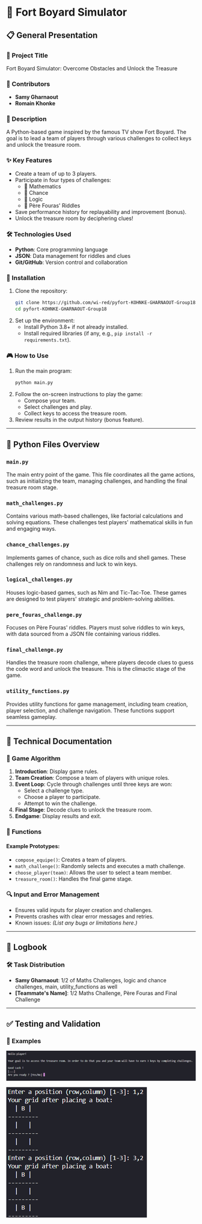 # 🏰 Fort Boyard Simulator

## 📋 General Presentation

### 📌 Project Title
Fort Boyard Simulator: Overcome Obstacles and Unlock the Treasure

### 👥 Contributors
- **Samy Gharnaout**
- **Romain Khonke**

### 📜 Description
A Python-based game inspired by the famous TV show Fort Boyard. The goal is to lead a team of players through various challenges to collect keys and unlock the treasure room.

### ✨ Key Features
- Create a team of up to 3 players.
- Participate in four types of challenges:
  - 🧮 Mathematics
  - 🎲 Chance
  - 🧩 Logic
  - 🤔 Père Fouras' Riddles
- Save performance history for replayability and improvement (bonus).
- Unlock the treasure room by deciphering clues!

### 🛠️ Technologies Used
- **Python**: Core programming language
- **JSON**: Data management for riddles and clues
- **Git/GitHub**: Version control and collaboration

### 🚀 Installation
1. Clone the repository:
   ```bash
   git clone https://github.com/wi-red/pyfort-KOHNKE-GHARNAOUT-Group18.git
   cd pyfort-KOHNKE-GHARNAOUT-Group18
   ```
2. Set up the environment:
   - Install Python 3.8+ if not already installed.
   - Install required libraries (if any, e.g., `pip install -r requirements.txt`).

### 🎮 How to Use
1. Run the main program:
   ```bash
   python main.py
   ```
2. Follow the on-screen instructions to play the game:
   - Compose your team.
   - Select challenges and play.
   - Collect keys to access the treasure room.
3. Review results in the output history (bonus feature).

---

## 📂 Python Files Overview

### `main.py`
The main entry point of the game. This file coordinates all the game actions, such as initializing the team, managing challenges, and handling the final treasure room stage.

### `math_challenges.py`
Contains various math-based challenges, like factorial calculations and solving equations. These challenges test players' mathematical skills in fun and engaging ways.

### `chance_challenges.py`
Implements games of chance, such as dice rolls and shell games. These challenges rely on randomness and luck to win keys.

### `logical_challenges.py`
Houses logic-based games, such as Nim and Tic-Tac-Toe. These games are designed to test players' strategic and problem-solving abilities.

### `pere_fouras_challenge.py`
Focuses on Père Fouras' riddles. Players must solve riddles to win keys, with data sourced from a JSON file containing various riddles.

### `final_challenge.py`
Handles the treasure room challenge, where players decode clues to guess the code word and unlock the treasure. This is the climactic stage of the game.

### `utility_functions.py`
Provides utility functions for game management, including team creation, player selection, and challenge navigation. These functions support seamless gameplay.

---

## 📖 Technical Documentation

### 🧩 Game Algorithm
1. **Introduction**: Display game rules.
2. **Team Creation**: Compose a team of players with unique roles.
3. **Event Loop**: Cycle through challenges until three keys are won:
   - Select a challenge type.
   - Choose a player to participate.
   - Attempt to win the challenge.
4. **Final Stage**: Decode clues to unlock the treasure room.
5. **Endgame**: Display results and exit.

### 🔧 Functions
#### Example Prototypes:
- `compose_equipe()`: Creates a team of players.
- `math_challenge()`: Randomly selects and executes a math challenge.
- `choose_player(team)`: Allows the user to select a team member.
- `treasure_room()`: Handles the final game stage.

### 🔍 Input and Error Management
- Ensures valid inputs for player creation and challenges.
- Prevents crashes with clear error messages and retries.
- Known issues: *(List any bugs or limitations here.)*

---

## 📓 Logbook


### 🛠️ Task Distribution
- **Samy Gharnaout**: 1/2 of Maths Challenges, logic and chance challenges, main, utility_functions as well  
- **[Teammate's Name]**: 1/2 Maths Challenge, Père Fouras and Final Challenge

---

## ✅ Testing and Validation


### 📸 Examples
![screenshot1](image.png)

![screenshot2](image-1.png)